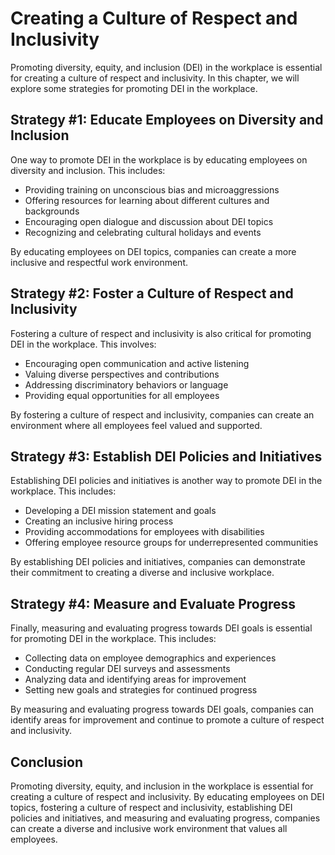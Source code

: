 Creating a Culture of Respect and Inclusivity
======================================================================================================================

Promoting diversity, equity, and inclusion (DEI) in the workplace is essential for creating a culture of respect and inclusivity. In this chapter, we will explore some strategies for promoting DEI in the workplace.

Strategy #1: Educate Employees on Diversity and Inclusion
---------------------------------------------------------

One way to promote DEI in the workplace is by educating employees on diversity and inclusion. This includes:

* Providing training on unconscious bias and microaggressions
* Offering resources for learning about different cultures and backgrounds
* Encouraging open dialogue and discussion about DEI topics
* Recognizing and celebrating cultural holidays and events

By educating employees on DEI topics, companies can create a more inclusive and respectful work environment.

Strategy #2: Foster a Culture of Respect and Inclusivity
--------------------------------------------------------

Fostering a culture of respect and inclusivity is also critical for promoting DEI in the workplace. This involves:

* Encouraging open communication and active listening
* Valuing diverse perspectives and contributions
* Addressing discriminatory behaviors or language
* Providing equal opportunities for all employees

By fostering a culture of respect and inclusivity, companies can create an environment where all employees feel valued and supported.

Strategy #3: Establish DEI Policies and Initiatives
---------------------------------------------------

Establishing DEI policies and initiatives is another way to promote DEI in the workplace. This includes:

* Developing a DEI mission statement and goals
* Creating an inclusive hiring process
* Providing accommodations for employees with disabilities
* Offering employee resource groups for underrepresented communities

By establishing DEI policies and initiatives, companies can demonstrate their commitment to creating a diverse and inclusive workplace.

Strategy #4: Measure and Evaluate Progress
------------------------------------------

Finally, measuring and evaluating progress towards DEI goals is essential for promoting DEI in the workplace. This includes:

* Collecting data on employee demographics and experiences
* Conducting regular DEI surveys and assessments
* Analyzing data and identifying areas for improvement
* Setting new goals and strategies for continued progress

By measuring and evaluating progress towards DEI goals, companies can identify areas for improvement and continue to promote a culture of respect and inclusivity.

Conclusion
----------

Promoting diversity, equity, and inclusion in the workplace is essential for creating a culture of respect and inclusivity. By educating employees on DEI topics, fostering a culture of respect and inclusivity, establishing DEI policies and initiatives, and measuring and evaluating progress, companies can create a diverse and inclusive work environment that values all employees.
